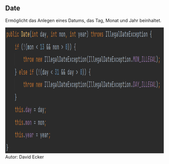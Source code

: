 ## Date

Ermöglicht das Anlegen eines Datums, das Tag, Monat und Jahr beinhaltet.

<img src="images/date.png" height="400"/>
Autor: David Ecker
